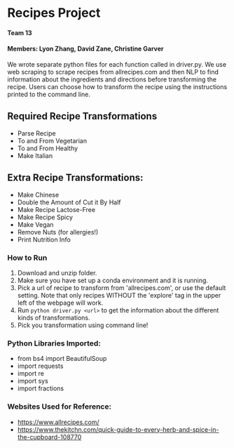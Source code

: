 # Recipes Project
#### Team 13
#### Members: Lyon Zhang, David Zane, Christine Garver

We wrote separate python files for each function called in driver.py. We use web scraping to scrape recipes from allrecipes.com and then NLP to find information about the ingredients and directions before transforming the recipe. Users can choose how to transform the recipe using the instructions printed to the command line.

## Required Recipe Transformations
- Parse Recipe
- To and From Vegetarian
- To and From Healthy
- Make Italian

## Extra Recipe Transformations:
- Make Chinese
- Double the Amount of Cut it By Half
- Make Recipe Lactose-Free
- Make Recipe Spicy
- Make Vegan
- Remove Nuts (for allergies!)
- Print Nutrition Info

### How to Run
1. Download and unzip folder.
2. Make sure you have set up a conda environment and it is running.
3. Pick a url of recipe to transform from 'allrecipes.com', or use the default setting. Note that only recipes WITHOUT the 'explore' tag in the upper left of the webpage will work.
4. Run `python driver.py <url>` to get the information about the different kinds of transformations.
5. Pick you transformation using command line!

### Python Libraries Imported:
- from bs4 import BeautifulSoup
- import requests
- import re
- import sys
- import fractions

### Websites Used for Reference:
- https://www.allrecipes.com/
- https://www.thekitchn.com/quick-guide-to-every-herb-and-spice-in-the-cupboard-108770
